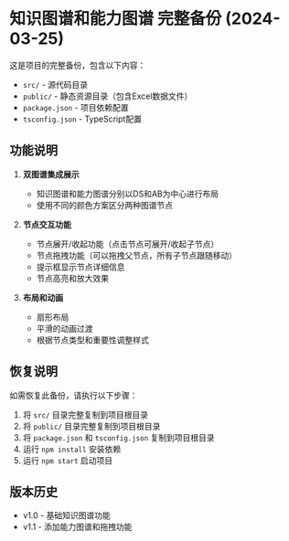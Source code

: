 # 知识图谱和能力图谱 完整备份 (2024-03-25)

这是项目的完整备份，包含以下内容：

- `src/` - 源代码目录
- `public/` - 静态资源目录（包含Excel数据文件）
- `package.json` - 项目依赖配置
- `tsconfig.json` - TypeScript配置

## 功能说明

1. **双图谱集成展示**
   - 知识图谱和能力图谱分别以DS和AB为中心进行布局
   - 使用不同的颜色方案区分两种图谱节点

2. **节点交互功能**
   - 节点展开/收起功能（点击节点可展开/收起子节点）
   - 节点拖拽功能（可以拖拽父节点，所有子节点跟随移动）
   - 提示框显示节点详细信息
   - 节点高亮和放大效果

3. **布局和动画**
   - 扇形布局
   - 平滑的动画过渡
   - 根据节点类型和重要性调整样式

## 恢复说明

如需恢复此备份，请执行以下步骤：

1. 将 `src/` 目录完整复制到项目根目录
2. 将 `public/` 目录完整复制到项目根目录
3. 将 `package.json` 和 `tsconfig.json` 复制到项目根目录
4. 运行 `npm install` 安装依赖
5. 运行 `npm start` 启动项目

## 版本历史

- v1.0 - 基础知识图谱功能
- v1.1 - 添加能力图谱和拖拽功能 